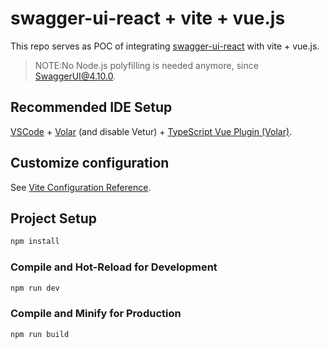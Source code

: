 # swagger-ui-react + vite + vue.js

This repo serves as POC of integrating [swagger-ui-react](https://github.com/swagger-api/swagger-ui) with vite + vue.js.

> NOTE:No Node.js polyfilling is needed anymore, since [SwaggerUI@4.10.0](https://github.com/swagger-api/swagger-ui/releases/tag/v4.10.0).

## Recommended IDE Setup

[VSCode](https://code.visualstudio.com/) + [Volar](https://marketplace.visualstudio.com/items?itemName=Vue.volar) (and disable Vetur) + [TypeScript Vue Plugin (Volar)](https://marketplace.visualstudio.com/items?itemName=Vue.vscode-typescript-vue-plugin).

## Customize configuration

See [Vite Configuration Reference](https://vitejs.dev/config/).

## Project Setup

```sh
npm install
```

### Compile and Hot-Reload for Development

```sh
npm run dev
```

### Compile and Minify for Production

```sh
npm run build
```
